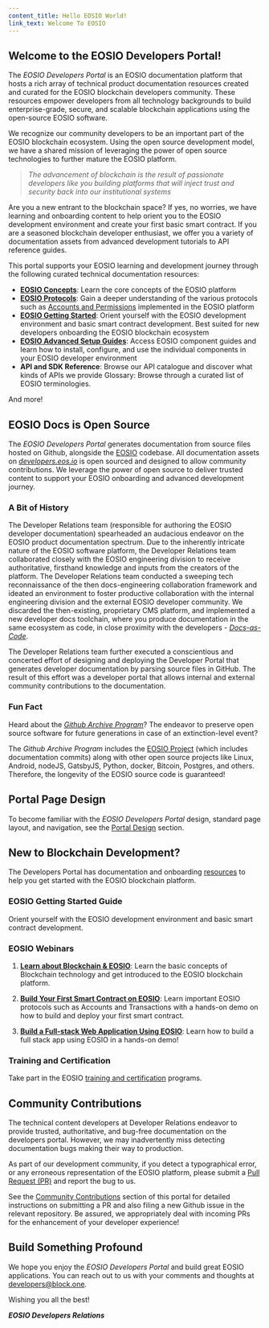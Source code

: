 ```yaml
---
content_title: Hello EOSIO World!
link_text: Welcome To EOSIO
---
```


## Welcome to the EOSIO Developers Portal!

The *EOSIO Developers Portal* is an EOSIO documentation platform that hosts a rich array of technical product documentation resources created and curated for the EOSIO blockchain developers community. These resources empower developers from all technology backgrounds to build enterprise-grade, secure, and scalable blockchain applications using the open-source EOSIO software.

We recognize our community developers to be an important part of the EOSIO blockchain ecosystem. Using the open source development model, we have a shared mission of leveraging the power of open source technologies to further mature the EOSIO platform.

> *The advancement of blockchain is the result of passionate developers like you building platforms that will inject trust and security back into our institutional systems*

Are you a new entrant to the blockchain space? If yes, no worries, we have learning and onboarding content to help orient you to the EOSIO development environment and create your first basic smart contract. If you are a seasoned blockchain developer enthusiast, we offer you a variety of documentation assets from advanced development tutorials to API reference guides.

This portal supports your EOSIO learning and development journey through the following curated technical documentation resources:

* [**EOSIO Concepts**](../20_introduction-to-eosio): Learn the core concepts of the EOSIO platform
* [**EOSIO Protocols**](../60_protocol-guides): Gain a deeper understanding of the various protocols such as [Accounts and Permissions](../60_protocol-guides/40_accounts_and_permissions.md) implemented in the EOSIO platform
* [**EOSIO Getting Started**](../30_getting-started-guide): Orient yourself with the EOSIO development environment and basic smart contract development. Best suited for new developers onboarding the EOSIO blockchain ecosystem
* [**EOSIO Advanced Setup Guides**](../35_eosio-guides): Access EOSIO component guides and learn how to install, configure, and use the individual components in your EOSIO developer environment
* **API and SDK Reference**: Browse our API catalogue and discover what kinds of APIs we provide
Glossary: Browse through a curated list of EOSIO terminologies.

And more!

## EOSIO Docs is Open Source

The *EOSIO Developers Portal* generates documentation from source files hosted on Github, alongside the [EOSIO](https://github.com/EOSIO) codebase. All documentation assets on [*developers.eos.io*](https://developers.eos.io/) is open sourced and designed to allow community contributions. We leverage the power of open source to deliver trusted content to support your EOSIO onboarding and advanced development journey.

### A Bit of History

The Developer Relations team (responsible for authoring the EOSIO developer documentation) spearheaded an audacious endeavor on the EOSIO product documentation spectrum. Due to the inherently intricate nature of the EOSIO software platform, the Developer Relations team collaborated closely with the EOSIO engineering division to receive authoritative, firsthand knowledge and inputs from the creators of the platform. The Developer Relations team conducted a sweeping tech reconnaissance of the then docs-engineering collaboration framework and ideated an environment to foster productive collaboration with the internal engineering division and the external EOSIO developer community. We discarded the then-existing, proprietary CMS platform, and implemented a new developer docs toolchain, where you produce documentation in the same ecosystem as code, in close proximity with the developers - [*Docs-as-Code*](https://www.docslikecode.com/).

The Developer Relations team further executed a conscientious and concerted effort of designing and deploying the Developer Portal that generates developer documentation by parsing source files in GitHub. The result of this effort was a developer portal that allows internal and external community contributions to the documentation.

### Fun Fact

Heard about the [*Github Archive Program*](https://archiveprogram.github.com/)? The endeavor to preserve open source software for future generations in case of an extinction-level event? 

The *Github Archive Program* includes the [EOSIO Project](https://github.com/EOSIO) (which includes documentation commits) along with other open source projects like Linux, Android, nodeJS, GatsbyJS, Python, docker, Bitcoin, Postgres, and others. Therefore, the longevity of the EOSIO source code is guaranteed!

## Portal Page Design

To become familiar with the *EOSIO Developers Portal* design, standard page layout, and navigation, see the [Portal Design](10_portal-design) section.

## New to Blockchain Development?

The Developers Portal has documentation and onboarding [resources](../30_getting-started-guide) to help you get started with the EOSIO blockchain platform. 

### EOSIO Getting Started Guide 
Orient yourself with the EOSIO development environment and basic smart contract development.

### EOSIO Webinars

1. [**Learn about Blockchain & EOSIO**](https://eos.io/webinars/learn-about-blockchain-eosio/):
Learn the basic concepts of Blockchain technology and get introduced to the EOSIO blockchain platform. 

2. [**Build Your First Smart Contract on EOSIO**](https://eos.io/webinars/build-your-first-smart-contract-on-eosio/): 
Learn important EOSIO protocols such as Accounts and Transactions with a hands-on demo on how to build and deploy your first smart contract. 

3. [**Build a Full-stack Web Application Using EOSIO**](https://eos.io/webinars/build-a-full-stack-web-application-using-eosio/): 
Learn how to build a full stack app using EOSIO in a hands-on demo! 

### Training and Certification
Take part in the EOSIO [training and certification](https://eos.io/eosio-for-business/training-certification/) programs.


## Community Contributions

The technical content developers at Developer Relations endeavor to provide trusted, authoritative, and bug-free documentation on the developers portal. However, we may inadvertently miss detecting documentation bugs making their way to production.  

As part of our development community, if you detect a typographical error, or any erroneous representation of the EOSIO platform, please submit a [Pull Request (PR)](https://docs.github.com/en/free-pro-team@latest/github/collaborating-with-issues-and-pull-requests/creating-a-pull-request) and report the bug to us. 

See the [Community Contributions](20_community-contributions) section of this portal for detailed instructions on submitting a PR and also filing a new Github issue in the relevant repository. Be assured, we appropriately deal with incoming PRs for the enhancement of your developer experience! 

## Build Something Profound

We hope you enjoy the *EOSIO Developers Portal* and build great EOSIO applications. You can reach out to us with your comments and thoughts at developers@block.one.

Wishing you all the best!

***EOSIO Developers Relations*** 
